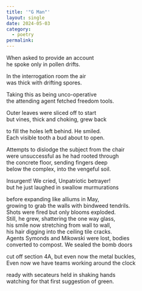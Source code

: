 ```yaml
---
title: '"G Man"'
layout: single
date: 2024-05-03
category:
  - poetry
permalink:
---
```


When asked to provide an account  
he spoke only in pollen drifts.  

In the interrogation room the air  
was thick with drifting spores.  

Taking this as being unco-operative  
the attending agent fetched freedom tools.  

Outer leaves were sliced off to start  
but vines, thick and choking, grew back  

to fill the holes left behind. He smiled.  
Each visible tooth a bud about to open.  

Attempts to dislodge the subject from the chair  
were unsuccessful as he had rooted through  
the concrete floor, sending fingers deep  
below the complex, into the vengeful soil.

Insurgent! We cried, Unpatriotic betrayer!  
but he just laughed in swallow murmurations    

before expanding like alliums in May,  
growing to grab the walls with bindweed tendrils.  
Shots were fired but only blooms exploded.  
Still, he grew, shattering the one way glass,  
his smile now stretching from wall to wall,  
his hair digging into the ceiling tile cracks.  
Agents Symonds and Mikowski were lost, bodies  
converted to compost. We sealed the bomb  doors  

cut off section 4A, but even now the metal buckles,  
Even now we have teams working around the clock  

ready with secateurs held in shaking hands  
watching for that first suggestion of green.  